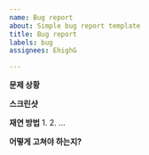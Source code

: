 ```yaml
---
name: Bug report
about: Simple bug report template
title: Bug report
labels: bug
assignees: EhighG

---
```


**문제 상황**

**스크린샷**

**재연 방법**
1.
2.
...

**어떻게 고쳐야 하는지?**
